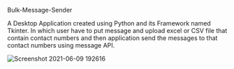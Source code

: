 
Bulk-Message-Sender

A Desktop Application created using Python and its Framework named Tkinter.
In which user have to put message and upload excel or CSV file that contain contact numbers and then application send the messages to that contact numbers using message API.


![Screenshot 2021-06-09 192616](https://user-images.githubusercontent.com/62766429/121368683-de5eec80-c958-11eb-86d8-8025e3946495.png)
